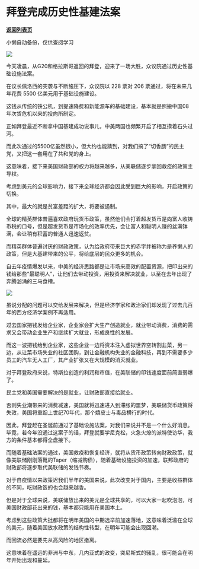 # 拜登完成历史性基建法案

[**返回列表页**](/gzh/政事堂2019)

小懒自动备份，仅供查阅学习

![](https://mmbiz.qpic.cn/mmbiz_jpg/rxhS23yu8cOKhMVj0yKSk2tJLIqoUwSv1ueUWwuxyapGpTZLf4JiaQA6unoyZe9kY0LGGiaQReLHGe4hhyiaKL42A/640?wx_fmt=jpeg)

  

今天凌晨，从G20和格拉斯哥返回的拜登，迎来了一场大胜，众议院通过历史性基础设施法案。

  

在议长佩洛西的突袭与不断施压下，众议院以 228 票对 206 票通过，将在未来几年花费 5500 亿美元用于基础设施建设。

  

这钱从传统的铁公机，到提速降费和新能源车的基础建设，基本就是照搬中国08年次贷危机以来的投向所制定。

  

正如拜登最近不断拿中国基建成功说事儿，中美两国也频繁开启了相互摸着石头过河。

  

而此次通过的5500亿虽然很小，但大约也能猜到，对我们搞了“切香肠”的民主党，又把这一套用在了共和党的身上。

  

这意味着，接下来美国财政部的权力将越来越多，从美联储逐步拿回救疫的政策主导权。

  

考虑到美元的全球影响力，接下来全球经济都会因此受到巨大的影响，开启政策的切换。

  

其中，最大的就是贫富差距的扩大，将要被遏制。  

  

全球的精英群体普遍喜欢政府玩货币政策，虽然他们会打着超发货币是向富人收铸币税的口号，但是超发货币是市场化的效率优先，会让富人和聪明人赚的盆满钵满，会让稍有积蓄的普通人迅速返贫。  

  

而精英群体普遍讨厌的财政政策，认为给政府带来巨大的赤字并被称为是养懒人的政策，但是大基建带来的公平，将给底层的民众更多的机会。

  

自去年疫情爆发以来，中美的经济思路都是让市场来高效的配置资源，把印出来的钱给那些“最聪明人”，让他们去带动投资，用投资来解决就业，以至在去年出现了奔腾汹涌的三马食槽。

  

![](https://mmbiz.qpic.cn/mmbiz_jpg/rxhS23yu8cOKhMVj0yKSk2tJLIqoUwSvD9pNgpWhZ06LtNWo0BT2F6uUPS2PYVFibFcrcbIQDoV0ccoz608fyGg/640?wx_fmt=jpeg)

  

虽说分配的问题可以交给发展来解决，但是经济学家和政治家们却发现了过去几百年的西方经济学案例不再适用。

  

过去国家把钱发给企业家，企业家会扩大生产创造就业，就业带动消费，消费的需求又会带动企业生产和继续扩大就业，形成良性的发展。

  

而这一波把钱给到企业家，这些企业一边将资本注入虚拟世界空转割韭菜，另一边，从让菜市场失业的社区团购，到让金融机构失业的金融科技，再到不需要多少员工的汽车无人工厂，其产业扩张又在大规模的消灭就业。

  

对于拜登政府来说，特斯拉创造的利润和市值，在美联储的印钱速度面前简直弱爆了。

  

民主党和美国需要解决的是就业，让财政部直接给就业。

  

否则失业潮带来的消费减速，美国就将迅速进入到滞胀的噩梦，美联储货币政策将失效，美国将重蹈上世纪70年代，那个嬉皮士与毒品横行的时代。

  

因此，拜登赶在圣诞前通过了基础设施法案，对我们来说并不是一个什么好消息。毕竟，若今年没通过这案子的话，拜登就要学尼克松，火急火燎的派特使访华，我方的条件基本都得全盘接下。  

  

而随着基础法案的通过，美国救疫和恢复经济，就将从货币政策转向财政政策，就像美联储刚刚落靴的Taper（缩减购债），随着基础设施投资的加速，联邦政府的财政部将逐步取代美联储的发钱节奏。

  

对于自疫情以来政策迟我们半年的美国来说，此次改变对于国内，主要是收益群体的不同，吃财政饭的也会越来越香。

  

但是对于全球来说，美联储放出来的美元是全球共享的，可以大家一起吹泡泡，可美国财政部花出来的钱，基本都只能用在美国本土。  

  

考虑到这些政策大批都将在明年美国的中期选举前加速落地，这意味着泛滥在全球的美元，随着美国放水政策的结构性转型，在明年可能会出现回潮。  

  

而回流必然是要先从高风险的地区撤离。

  

这意味着在遥远的非洲与中东，几内亚式的政变，突尼斯式的骚乱，很可能会在明年开始出现和蔓延。

  

